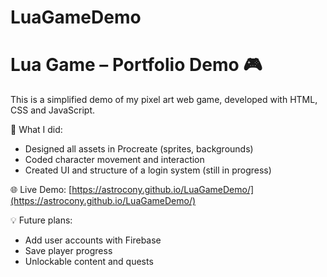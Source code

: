 # LuaGameDemo
# Lua Game – Portfolio Demo 🎮

This is a simplified demo of my pixel art web game, developed with HTML, CSS and JavaScript.

🧠 What I did:
- Designed all assets in Procreate (sprites, backgrounds)
- Coded character movement and interaction
- Created UI and structure of a login system (still in progress)

🌐 Live Demo: [https://astrocony.github.io/LuaGameDemo/](https://astrocony.github.io/LuaGameDemo/)

💡 Future plans:
- Add user accounts with Firebase
- Save player progress
- Unlockable content and quests
